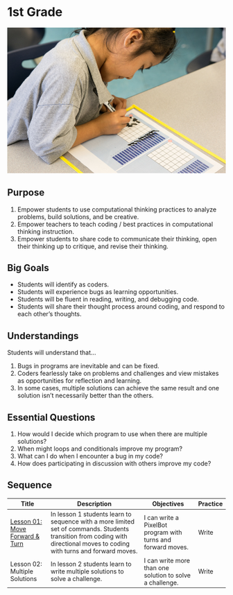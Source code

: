 # 1st Grade

![first-grade](../../images/precoder-two.jpg)

## Purpose
1. Empower students to use computational thinking practices to analyze problems, build solutions, and be creative.
2. Empower teachers to teach coding / best practices in computational thinking instruction.
3. Empower students to share code to communicate their thinking, open their thinking up to critique, and revise their thinking.

## Big Goals
- Students will identify as coders.
- Students will experience bugs as learning opportunities.
- Students will be fluent in reading, writing, and debugging code.
- Students will share their thought process around coding, and respond to each other’s thoughts.

## Understandings
Students will understand that...

1. Bugs in programs are inevitable and can be fixed.
2. Coders fearlessly take on problems and challenges and view mistakes as opportunities for reflection and learning.
3. In some cases, multiple solutions can achieve the same result and one solution isn’t necessarily better than the others.


## Essential Questions
1. How would I decide which program to use when there are multiple solutions?
2. When might loops and conditionals improve my program?
3. What can I do when I encounter a bug in my code?
4. How does participating in discussion with others improve my code?

## Sequence

| Title             | Description        | Objectives |Practice|
| ------------------|--------------------| -----------|--------|
| [Lesson 01: Move Forward & Turn](../grade-1/lesson-plans/lesson-1/lesson.html)| In lesson 1 students learn to sequence with a more limited set of commands. Students transition from coding with directional moves to coding with turns and forward moves.| I can write a PixelBot program with turns and forward moves. |Write |
| Lesson 02: Multiple Solutions | In lesson 2 students learn to write multiple solutions to solve a challenge. | I can write more than one solution to solve a challenge. | Write |
